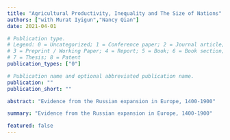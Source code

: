 ```yaml
---
title: "Agricultural Productivity, Inequality and The Size of Nations"
authors: ["with Murat Iyigun","Nancy Qian"]
date: 2021-04-01

# Publication type.
# Legend: 0 = Uncategorized; 1 = Conference paper; 2 = Journal article;
# 3 = Preprint / Working Paper; 4 = Report; 5 = Book; 6 = Book section;
# 7 = Thesis; 8 = Patent
publication_types: ["0"]

# Publication name and optional abbreviated publication name.
publication: ""
publication_short: ""

abstract: "Evidence from the Russian expansion in Europe, 1400-1900"

summary: "Evidence from the Russian expansion in Europe, 1400-1900"

featured: false
---
```

